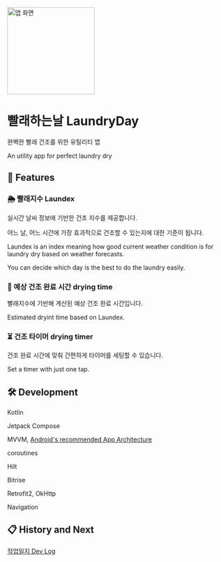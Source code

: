 <img src="https://play-lh.googleusercontent.com/h-rHuTxoPgxlQV4z9pa5iLbTZbJPZzNl0Dnbd618QwBBokzZFxkSois8SgTTmX9p3A=w480-h960-rw" alt="앱 화면" width="200"/>

# 빨래하는날 LaundryDay
완벽한 빨래 건조를 위한 유틸리티 앱

An utility app for perfect laundry dry

## 🥑 Features 

### 🌦️ 빨래지수 Laundex
실시간 날씨 정보에 기반한 건조 지수를 제공합니다. 

어느 날, 어느 시간에 가장 효과적으로 건조할 수 있는지에 대한 기준이 됩니다.

Laundex is an index meaning how good current weather condition is for laundry dry based on weather forecasts.

You can decide which day is the best to do the laundry easily.

### 👕 예상 건조 완료 시간 drying time
빨래지수에 기반해 계산된 예상 건조 완료 시간입니다.

Estimated dryint time based on Laundex. 

### ⏳ 건조 타이머 drying timer
건조 완료 시간에 맞춰 간편하게 타이머를 세팅할 수 있습니다.

Set a timer with just one tap.

## 🛠️ Development
Kotlin

Jetpack Compose

MVVM, [Android's recommended App Architecture](https://developer.android.com/topic/architecture)

coroutines

Hilt

Bitrise

Retrofit2, OkHttp

Navigation

## 📋 History and Next
[작업일지 Dev Log](https://juhnio.tistory.com/36)

